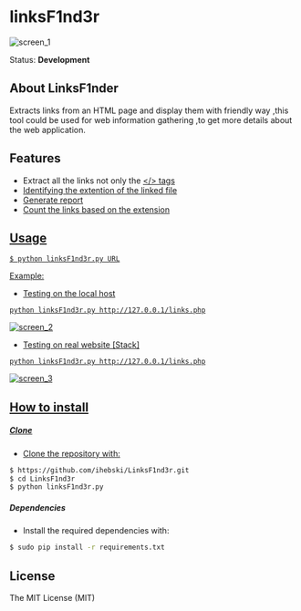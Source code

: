 # linksF1nd3r
![screen_1](http://i.imgur.com/yAIsB4F.png)

Status: **Development**
## About LinksF1nder
Extracts links from an HTML page and display them with friendly way ,this tool could be used for web information gathering ,to get more details about the web application.

## Features

* Extract all the links not only the <a href="#"></> tags
* Identifying the extention of the linked file
* Generate report
* Count the links based on the extension

## Usage

~~~
$ python linksF1nd3r.py URL

~~~

Example:
* Testing on the local host
~~~
python linksF1nd3r.py http://127.0.0.1/links.php
~~~
![screen_2](http://i.imgur.com/ifYafoX.png)

* Testing on real website [Stack]
~~~
python linksF1nd3r.py http://127.0.0.1/links.php
~~~
![screen_3](http://i.imgur.com/DdeK4bF.png)




## How to install
##### Clone
 - Clone the repository with:
```sh
$ https://github.com/ihebski/LinksF1nd3r.git
$ cd LinksF1nd3r
$ python linksF1nd3r.py
```
##### Dependencies
* Install the required dependencies with:
```bash
$ sudo pip install -r requirements.txt
```
## License
The MIT License (MIT)